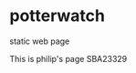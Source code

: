 # potterwatch
static web page
<!DOCTYPE html>
<html>
    <head>
        <title>Digitech Sample page</title>
    </head>
    <body>
        <p>This is philip's page SBA23329</p>
    </body>
</html>
